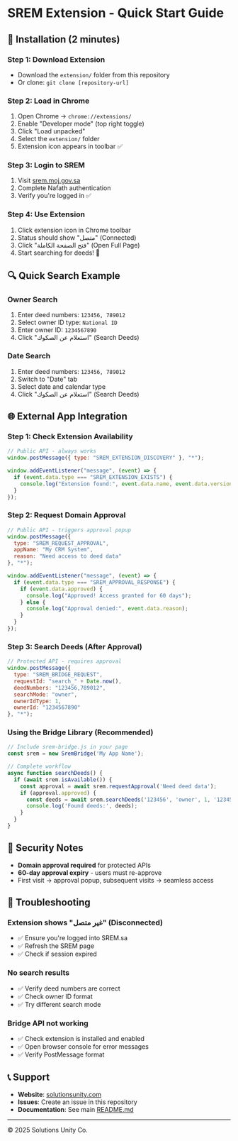 # SREM Extension - Quick Start Guide

## 🚀 Installation (2 minutes)

### Step 1: Download Extension
- Download the `extension/` folder from this repository
- Or clone: `git clone [repository-url]`

### Step 2: Load in Chrome
1. Open Chrome → `chrome://extensions/`
2. Enable "Developer mode" (top right toggle)
3. Click "Load unpacked"
4. Select the `extension/` folder
5. Extension icon appears in toolbar ✅

### Step 3: Login to SREM
1. Visit [srem.moj.gov.sa](https://srem.moj.gov.sa)
2. Complete Nafath authentication
3. Verify you're logged in ✅

### Step 4: Use Extension
1. Click extension icon in Chrome toolbar
2. Status should show "متصل" (Connected)
3. Click "فتح الصفحة الكاملة" (Open Full Page)
4. Start searching for deeds! 🎉

## 🔍 Quick Search Example

### Owner Search
1. Enter deed numbers: `123456, 789012`
2. Select owner ID type: `National ID`
3. Enter owner ID: `1234567890`
4. Click "استعلام عن الصكوك" (Search Deeds)

### Date Search
1. Enter deed numbers: `123456, 789012`
2. Switch to "Date" tab
3. Select date and calendar type
4. Click "استعلام عن الصكوك" (Search Deeds)

## 🌐 External App Integration

### Step 1: Check Extension Availability
```javascript
// Public API - always works
window.postMessage({ type: "SREM_EXTENSION_DISCOVERY" }, "*");

window.addEventListener("message", (event) => {
  if (event.data.type === "SREM_EXTENSION_EXISTS") {
    console.log("Extension found:", event.data.name, event.data.version);
  }
});
```

### Step 2: Request Domain Approval
```javascript
// Public API - triggers approval popup
window.postMessage({
  type: "SREM_REQUEST_APPROVAL",
  appName: "My CRM System",
  reason: "Need access to deed data"
}, "*");

window.addEventListener("message", (event) => {
  if (event.data.type === "SREM_APPROVAL_RESPONSE") {
    if (event.data.approved) {
      console.log("Approved! Access granted for 60 days");
    } else {
      console.log("Approval denied:", event.data.reason);
    }
  }
});
```

### Step 3: Search Deeds (After Approval)
```javascript
// Protected API - requires approval
window.postMessage({
  type: "SREM_BRIDGE_REQUEST",
  requestId: "search_" + Date.now(),
  deedNumbers: "123456,789012",
  searchMode: "owner",
  ownerIdType: 1,
  ownerId: "1234567890"
}, "*");
```

### Using the Bridge Library (Recommended)
```javascript
// Include srem-bridge.js in your page
const srem = new SremBridge('My App Name');

// Complete workflow
async function searchDeeds() {
  if (await srem.isAvailable()) {
    const approval = await srem.requestApproval('Need deed data');
    if (approval.approved) {
      const deeds = await srem.searchDeeds('123456', 'owner', 1, '1234567890');
      console.log('Found deeds:', deeds);
    }
  }
}
```

## 🔐 Security Notes

- **Domain approval required** for protected APIs
- **60-day approval expiry** - users must re-approve
- First visit → approval popup, subsequent visits → seamless access

## 🔧 Troubleshooting

### Extension shows "غير متصل" (Disconnected)
- ✅ Ensure you're logged into SREM.sa
- ✅ Refresh the SREM page
- ✅ Check if session expired

### No search results
- ✅ Verify deed numbers are correct
- ✅ Check owner ID format
- ✅ Try different search mode

### Bridge API not working
- ✅ Check extension is installed and enabled
- ✅ Open browser console for error messages
- ✅ Verify PostMessage format

## 📞 Support

- **Website**: [solutionsunity.com](https://solutionsunity.com)
- **Issues**: Create an issue in this repository
- **Documentation**: See main [README.md](../README.md)

---

© 2025 Solutions Unity Co.
